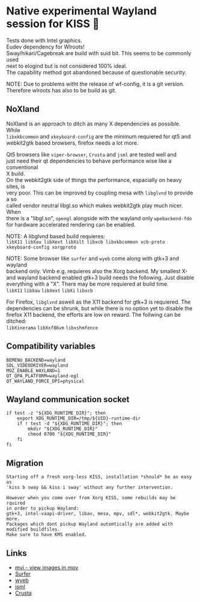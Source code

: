 # Native experimental Wayland session for KISS 🌿

Tests done with Intel graphics.  
Eudev dependency for Wlroots!  
Sway/hikari/Cagebreak are build with suid bit. This seems to be commonly used  
next to elogind but is not considered 100% ideal.   
The capability method got abandoned because of questionable security.  

NOTE: Due to problems witht the release of wf-config, it is a git version.
Therefore wlroots has also to be build as git.


## NoXland

NoXland is an approach to ditch as many X dependencies as possible. While  
`libxkbcommon` and `xkeyboard-config` are the minimum requiered for qt5 and  
webkit2gtk based browsers, firefox needs a lot more.  

Qt5 browsers like `viper-browser`, `Crusta` and `jsml` are tested well and  
just need their qt dependencies to behave performance wise like a conventional  
X build.  
On the webkit2gtk side of things the performance, espacially on heavy sites, is  
very poor. This can be improved by coupling mesa with `libglvnd` to provide a so  
called vendor neutral libgl.so which makes webkit2gtk play much nicer. When  
there is a "libgl.so", `opengl` alongside with the wayland only `wpebackend-fdo`  
for hardware accelerated rendering can be enabled.  

NOTE: A libglvnd based build requieres:  
      `libX11 libXau libXext libXslt libxcb libxkbcommon xcb-proto`  
      `xkeyboard-config xorgproto`  

NOTE: Some browser like `surfer` and `wyeb` come along with gtk+3 and wayland  
      backend only. Vimb e.g. requieres also the Xorg backend. My smallest X-  
      and wayland backend enabled gtk+3 build needs the following. Just disable  
      everything with a "X". There may be more requiered at build time.  
      `libX11` `libXau` `libXext` `libXi` `libxcb`  
      
For Firefox, `libglvnd` aswell as the X11 backend for gtk+3 is requiered. The  
dependencies can be shrunk, but while there is no option yet to disable the  
firefox X11 backend, the efforts are low on reward. The follwing can be ditched:  
`libXinerama` `libXxf86vm` `libxshmfence`  
 
## Compatibility variables
```
BEMENU_BACKEND=wayland
SDL_VIDEODRIVER=wayland
MOZ_ENABLE_WAYLAND=1
QT_QPA_PLATFORM=wayland-egl
QT_WAYLAND_FORCE_DPI=physical
```

## Wayland communication socket
```
if test -z "${XDG_RUNTIME_DIR}"; then
    export XDG_RUNTIME_DIR=/tmp/${UID}-runtime-dir
    if ! test -d "${XDG_RUNTIME_DIR}"; then
        mkdir "${XDG_RUNTIME_DIR}"
        chmod 0700 "${XDG_RUNTIME_DIR}"
    fi
fi
```

## Migration
```
Starting off a fresh xorg-less KISS, installation *should* be as easy as
'kiss b sway && kiss i sway' without any further intervention.

However when you come over from Xorg KISS, some rebuilds may be rquired
in order to pickup Wayland:
gtk+3, intel-vaapi-driver, libav, mesa, mpv, sdl*, webkit2gtk. Maybe more.
Packages which dont pickup Wayland automtically are added with modified buildfiles.
Make sure to have KMS enabled.
```

## Links
- [mvi - view images in mpv](https://github.com/occivink/mpv-image-viewer)  
- [Surfer](https://github.com/nihilowy/surfer) 
- [wyeb](https://github.com/jun7/wyeb)  
- [jsml](https://github.com/troysung/jsml)  
- [Crusta](https://github.com/Tarptaeya/Crusta)

